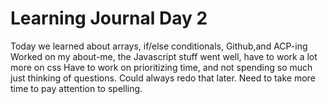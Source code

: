# Learning Journal Day 2
Today we learned about arrays, if/else conditionals, Github,and ACP-ing
Worked on my about-me, the Javascript stuff went well, have to work a lot more on css
Have to work on prioritizing time, and not spending so much just thinking of questions. Could always redo that later.
Need to take more time to pay attention to spelling. 